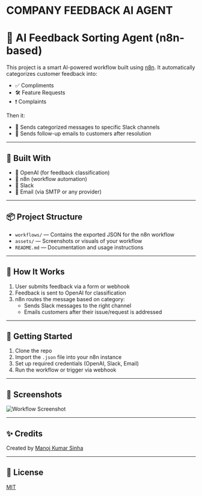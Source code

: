 # COMPANY FEEDBACK Al AGENT
# 🤖 AI Feedback Sorting Agent (n8n-based)

This project is a smart AI-powered workflow built using [n8n](https://n8n.io/). It automatically categorizes customer feedback into:
- ✅ Compliments
- 🛠️ Feature Requests
- ❗ Complaints

Then it:
- 🔁 Sends categorized messages to specific Slack channels
- 📧 Sends follow-up emails to customers after resolution

---

## 🔧 Built With

- 🧠 OpenAI (for feedback classification)
- 🔁 n8n (workflow automation)
- 💬 Slack
- 📩 Email (via SMTP or any provider)

---

## 📦 Project Structure

- `workflows/` — Contains the exported JSON for the n8n workflow
- `assets/` — Screenshots or visuals of your workflow
- `README.md` — Documentation and usage instructions

---

## 🧠 How It Works

1. User submits feedback via a form or webhook
2. Feedback is sent to OpenAI for classification
3. n8n routes the message based on category:
   - Sends Slack messages to the right channel
   - Emails customers after their issue/request is addressed

---

## 🚀 Getting Started

1. Clone the repo
2. Import the `.json` file into your n8n instance
3. Set up required credentials (OpenAI, Slack, Email)
4. Run the workflow or trigger via webhook

---

## 📸 Screenshots

![Workflow Screenshot](assets/A1.png)

---

## ✨ Credits

Created by [Manoj Kumar Sinha](https://github.com/mksinha01)  


---

## 📄 License

[MIT](LICENSE)
